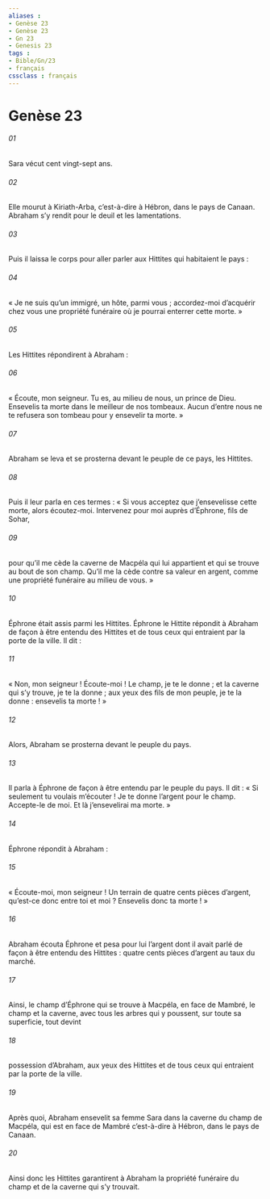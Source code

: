 ```yaml
---
aliases : 
- Genèse 23
- Genèse 23
- Gn 23
- Genesis 23
tags : 
- Bible/Gn/23
- français
cssclass : français
---
```


# Genèse 23

###### 01
Sara vécut cent vingt-sept ans.
###### 02
Elle mourut à Kiriath-Arba, c’est-à-dire à Hébron, dans le pays de Canaan. Abraham s’y rendit pour le deuil et les lamentations.
###### 03
Puis il laissa le corps pour aller parler aux Hittites qui habitaient le pays :
###### 04
« Je ne suis qu’un immigré, un hôte, parmi vous ; accordez-moi d’acquérir chez vous une propriété funéraire où je pourrai enterrer cette morte. »
###### 05
Les Hittites répondirent à Abraham :
###### 06
« Écoute, mon seigneur. Tu es, au milieu de nous, un prince de Dieu. Ensevelis ta morte dans le meilleur de nos tombeaux. Aucun d’entre nous ne te refusera son tombeau pour y ensevelir ta morte. »
###### 07
Abraham se leva et se prosterna devant le peuple de ce pays, les Hittites.
###### 08
Puis il leur parla en ces termes : « Si vous acceptez que j’ensevelisse cette morte, alors écoutez-moi. Intervenez pour moi auprès d’Éphrone, fils de Sohar,
###### 09
pour qu’il me cède la caverne de Macpéla qui lui appartient et qui se trouve au bout de son champ. Qu’il me la cède contre sa valeur en argent, comme une propriété funéraire au milieu de vous. »
###### 10
Éphrone était assis parmi les Hittites. Éphrone le Hittite répondit à Abraham de façon à être entendu des Hittites et de tous ceux qui entraient par la porte de la ville. Il dit :
###### 11
« Non, mon seigneur ! Écoute-moi ! Le champ, je te le donne ; et la caverne qui s’y trouve, je te la donne ; aux yeux des fils de mon peuple, je te la donne : ensevelis ta morte ! »
###### 12
Alors, Abraham se prosterna devant le peuple du pays.
###### 13
Il parla à Éphrone de façon à être entendu par le peuple du pays. Il dit : « Si seulement tu voulais m’écouter ! Je te donne l’argent pour le champ. Accepte-le de moi. Et là j’ensevelirai ma morte. »
###### 14
Éphrone répondit à Abraham :
###### 15
« Écoute-moi, mon seigneur ! Un terrain de quatre cents pièces d’argent, qu’est-ce donc entre toi et moi ? Ensevelis donc ta morte ! »
###### 16
Abraham écouta Éphrone et pesa pour lui l’argent dont il avait parlé de façon à être entendu des Hittites : quatre cents pièces d’argent au taux du marché.
###### 17
Ainsi, le champ d’Éphrone qui se trouve à Macpéla, en face de Mambré, le champ et la caverne, avec tous les arbres qui y poussent, sur toute sa superficie, tout devint
###### 18
possession d’Abraham, aux yeux des Hittites et de tous ceux qui entraient par la porte de la ville.
###### 19
Après quoi, Abraham ensevelit sa femme Sara dans la caverne du champ de Macpéla, qui est en face de Mambré c’est-à-dire à Hébron, dans le pays de Canaan.
###### 20
Ainsi donc les Hittites garantirent à Abraham la propriété funéraire du champ et de la caverne qui s’y trouvait.

